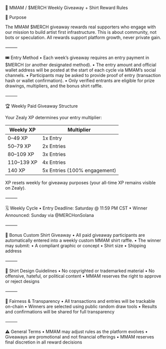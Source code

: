 🎁 MMAM / $MERCH Weekly Giveaway + Shirt Reward Rules

🔹 Purpose

The MMAM $MERCH giveaway rewards real supporters who engage with our mission to build artist first infrastructure. This is about community, not bots or speculation. All rewards support platform growth, never private gain.

⸻

🎟 Entry Method
	•	Each week’s giveaway requires an entry payment in $MERCH (or another designated method).
	•	The entry amount and official wallet address will be posted at the start of each cycle via MMAM’s social channels.
	•	Participants may be asked to provide proof of entry (transaction hash or wallet confirmation).
	•	Only verified entrants are eligible for prize drawings, multipliers, and the bonus shirt raffle.

⸻

🏆 Weekly Paid Giveaway Structure

Your Zealy XP determines your entry multiplier:


| Weekly XP | Multiplier |
|------------|------------|
| 0–49 XP | 1x Entry |
| 50–79 XP | 2x Entries |
| 80–109 XP | 3x Entries |
| 110–139 XP | 4x Entries |
| 140 XP | 5x Entries (100% engagement) |

XP resets weekly for giveaway purposes (your all-time XP remains visible on Zealy).

⸻

🗓 Weekly Cycle
	•	Entry Deadline: Saturday @ 11:59 PM CST
	•	Winner Announced: Sunday via @MERCHonSolana

⸻

👕 Bonus Custom Shirt Giveaway
	•	All paid giveaway participants are automatically entered into a weekly custom MMAM shirt raffle.
	•	The winner may submit:
	•	A compliant graphic or concept
	•	Shirt size
	•	Shipping address

⸻

📌 Shirt Design Guidelines
	•	No copyrighted or trademarked material
	•	No offensive, hateful, or political content
	•	MMAM reserves the right to approve or reject designs

⸻

🔐 Fairness & Transparency
	•	All transactions and entries will be trackable on-chain
	•	Winners are selected using public random draw tools
	•	Results and confirmations will be shared for full transparency

⸻

⚠️ General Terms
	•	MMAM may adjust rules as the platform evolves
	•	Giveaways are promotional and not financial offerings
	•	MMAM reserves final discretion in all reward decisions
